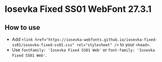 # Iosevka Fixed SS01 WebFont 27.3.1

## How to use

- Add `<link href="https://iosevka-webfonts.github.io/iosevka-fixed-ss01/iosevka-fixed-ss01.css" rel="stylesheet" />` to your `<head>`.
- Use `fontFamily: 'Iosevka Fixed SS01 Web'` or `font-family: 'Iosevka Fixed SS01 Web'`.
